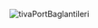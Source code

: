 ![tivaPortBaglantileri](https://user-images.githubusercontent.com/88037846/229564731-414be432-e5e2-4f75-a652-cf43ed1d2943.png)
